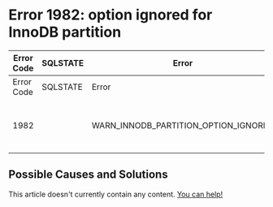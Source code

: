 
# Error 1982: option ignored for InnoDB partition


| Error Code | SQLSTATE | Error | Description |
| --- | --- | --- | --- |
| Error Code | SQLSTATE | Error | Description |
| 1982 |  | WARN_INNODB_PARTITION_OPTION_IGNORED | <%-.64s> option ignored for InnoDB partition |




## Possible Causes and Solutions


This article doesn't currently contain any content. [You can help!](/en/writing-and-editing-knowledge-base-articles/)

